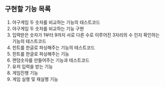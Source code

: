## 구현할 기능 목록
1. 야구게임 두 숫자를 비교하는 기능의 테스트코드
2. 야구게임 두 숫자를 비교하는 기능 구현
3. 입력받은 숫자가 1부터 9까지 서로 다른 수로 이루어진 3자리의 수 인지 확인하는 기능의 테스트코드
4. 힌트를 한글로 파싱해주는 기능의 테스트코드
5. 힌트를 한글로 파싱해주는 기능
6. 랜덤숫자를 만들어주는 기능과 테스트코드
7. 유저 입력을 받는 기능
8. 게임진행 기능
9. 게임 실행 및 재실행 기능